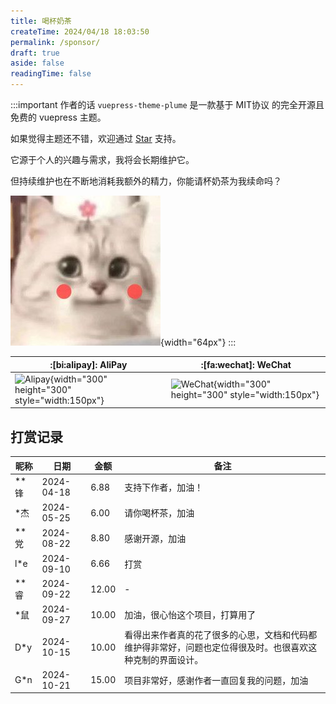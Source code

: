 ```yaml
---
title: 喝杯奶茶
createTime: 2024/04/18 18:03:50
permalink: /sponsor/
draft: true
aside: false
readingTime: false
---
```


:::important 作者的话
`vuepress-theme-plume` 是一款基于 MIT协议 的完全开源且免费的 vuepress 主题。

如果觉得主题还不错，欢迎通过 [Star](https://github.com/pengzhanbo/vuepress-theme-plume) 支持。

它源于个人的兴趣与需求，我将会长期维护它。

但持续维护也在不断地消耗我额外的精力，你能请杯奶茶为我续命吗？

![cat](/images/sponsor/cute-cat.jpg){width="64px"}
:::

| :[bi:alipay]: AliPay                   | :[fa:wechat]: WeChat                      |
| -------------------------------------- | ----------------------------------------- |
| ![Alipay](https://static.pengzhanbo.cn/images/sponsor/ali_pay.jpg){width="300" height="300" style="width:150px"} | ![WeChat](https://static.pengzhanbo.cn/images/sponsor/wechat_pay.jpg){width="300" height="300" style="width:150px"} |

## 打赏记录

| 昵称 | 日期       | 金额  | 备注                                       |
| ---- | ---------- | ----- | ------------------------------------------ |
| **锋 | 2024-04-18 | 6.88  | 支持下作者，加油！                         |
| *杰  | 2024-05-25 | 6.00  | 请你喝杯茶，加油                           |
| **党 | 2024-08-22 | 8.80  | 感谢开源，加油                             |
| l*e  | 2024-09-10 | 6.66  | 打赏                                       |
| **睿 | 2024-09-22 | 12.00 | -                                          |
| *鼠  | 2024-09-27 | 10.00 | 加油，很心怡这个项目，打算用了             |
| D*y  | 2024-10-15 | 10.00 | 看得出来作者真的花了很多的心思，文档和代码都维护得非常好，问题也定位得很及时。也很喜欢这种克制的界面设计。 |
| G*n  | 2024-10-21 | 15.00 | 项目非常好，感谢作者一直回复我的问题，加油 |
